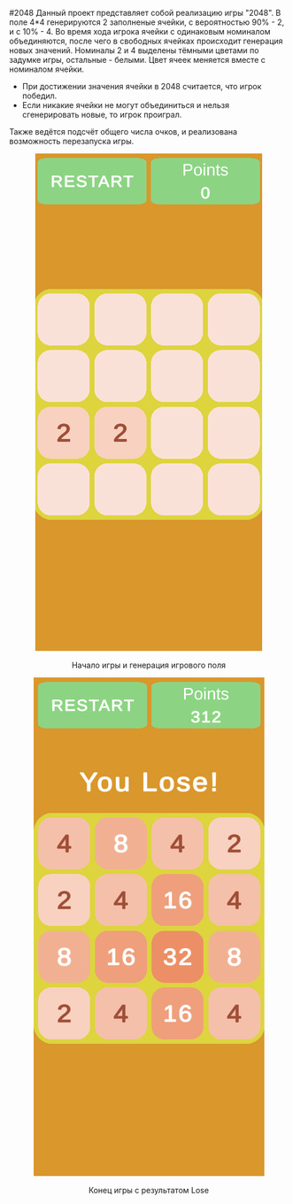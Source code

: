 #2048
Данный проект представляет собой реализацию игры "2048".
В поле 4*4 генерируются 2 заполненые ячейки, с вероятностью 90% - 2, и с 10% - 4. Во время хода игрока ячейки с одинаковым номиналом объединяются, после чего в свободных ячейках происходит генерация новых значений. Номиналы 2 и 4 выделены тёмными цветами по задумке игры, остальные - белыми. Цвет ячеек меняется вместе с номиналом ячейки. 
- При достижении значения ячейки в 2048 считается, что игрок победил.
- Если никакие ячейки не могут объединиться и нельзя сгенерировать новые, то игрок проиграл.

Также ведётся подсчёт общего числа очков, и реализована возможность перезапуска игры.
<div align="center">
    <img src="generate_field.png" >
    <p>Начало игры и генерация игрового поля</p>
</div>
<div align="center">
    <img src="end_game_lose.png" >
    <p>Конец игры с результатом Lose</p>
</div>
